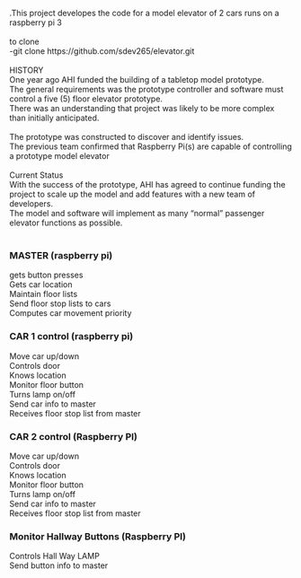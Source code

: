 
<p>.This project developes the code for a model elevator of 2 cars runs on a raspberry pi 3 <br>
<br>
to clone <br>
-git clone https://github.com/sdev265/elevator.git<br>
<br>
HISTORY<br>
One year ago AHI funded the building of a tabletop model prototype. <br>
The general requirements was the prototype controller and software must control a five (5) floor elevator prototype. <br>
There was an understanding that project was likely to be more complex than initially anticipated.<br>
<br>
The prototype was constructed to discover and identify issues. <br>
The previous team confirmed that Raspberry Pi(s) are capable of controlling a prototype model elevator<br>
<br>
Current Status<br>
With the success of the prototype, AHI has agreed to continue funding the project to scale up the model and add features with a new team of developers. <br>
The model and software will implement as many “normal” passenger elevator functions as possible. <br>
<br>
</p>
<h3> MASTER (raspberry pi) </h3>

<p>
gets button presses<br>
Gets car location<br>
Maintain floor lists<br>
Send floor stop lists to cars<br>
Computes car movement priority <br>
</p>


<h3>CAR 1 control (raspberry pi) </h3>
<p>
Move car up/down<br>
Controls door<br>
Knows location<br>
Monitor floor button<br>
Turns lamp on/off<br>
Send car info to master<br>
Receives floor stop list from master<br>
</p>

<h3>CAR 2 control (Raspberry PI) </h3>
<p>
Move car up/down<br>
Controls door<br>
Knows location<br>
Monitor floor button<br>
Turns lamp on/off<br>
Send car info to master<br>
Receives floor stop list from master<br>
</p>

<h3>Monitor Hallway Buttons (Raspberry PI)</h3>
<p>
Controls Hall Way LAMP<br>
Send button info to master<br>
</p>